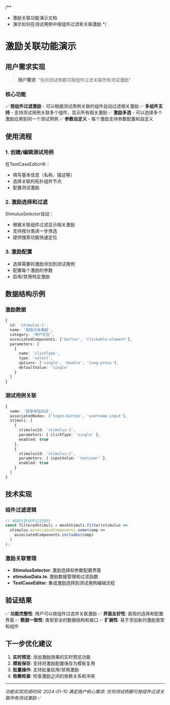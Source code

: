 /**
 * 激励关联功能演示文档
 * 演示如何在测试用例中按组件过滤和关联激励
 */

# 激励关联功能演示

## 用户需求实现
> **用户需求**: "任何测试例都可按组件过滤关联所有测试激励"

### 核心功能
✅ **按组件过滤激励** - 可以根据测试用例关联的组件自动过滤相关激励
✅ **多组件支持** - 支持测试用例关联多个组件，显示所有相关激励
✅ **激励多选** - 可以选择多个激励应用到同一个测试用例
✅ **参数自定义** - 每个激励支持参数配置和自定义

## 使用流程

### 1. 创建/编辑测试用例
在TestCaseEditor中：
- 填写基本信息（名称、描述等）
- 选择关联的拓扑组件节点
- 配置测试激励

### 2. 激励选择和过滤
StimulusSelector自动：
- 根据关联组件过滤显示相关激励
- 支持按分类进一步筛选
- 提供搜索功能快速定位

### 3. 激励配置
- 选择需要的激励添加到测试用例
- 配置每个激励的参数
- 启用/禁用特定激励

## 数据结构示例

### 激励数据
```typescript
{
  id: 'stimulus-1',
  name: '按钮点击激励',
  category: '用户交互',
  associatedComponents: ['button', 'clickable-element'],
  parameters: [
    {
      name: 'clickType',
      type: 'select',
      options: ['single', 'double', 'long-press'],
      defaultValue: 'single'
    }
  ]
}
```

### 测试用例关联
```typescript
{
  name: '登录按钮测试',
  associatedNodes: ['login-button', 'username-input'],
  stimuli: [
    {
      stimulusId: 'stimulus-1',
      parameters: { clickType: 'single' },
      enabled: true
    },
    {
      stimulusId: 'stimulus-2', 
      parameters: { inputValue: 'testuser' },
      enabled: true
    }
  ]
}
```

## 技术实现

### 组件过滤逻辑
```typescript
// 根据关联组件过滤激励
const filteredStimuli = mockStimuli.filter(stimulus =>
  stimulus.associatedComponents.some(comp =>
    associatedComponents.includes(comp)
  )
);
```

### 激励关联管理
- **StimulusSelector**: 激励选择和参数配置界面
- **stimulusData.ts**: 激励数据管理和过滤函数
- **TestCaseEditor**: 集成激励选择到测试用例编辑流程

## 验证结果

✅ **功能完整性**: 用户可以按组件过滤并关联激励
✅ **界面友好性**: 直观的选择和配置界面
✅ **数据一致性**: 类型安全的数据结构和接口
✅ **扩展性**: 易于添加新的激励类型和组件

## 下一步优化建议

1. **实时预览**: 添加激励效果的实时预览功能
2. **模板保存**: 支持将激励配置保存为模板复用
3. **批量操作**: 支持批量启用/禁用激励
4. **依赖检查**: 检查激励之间的依赖关系和冲突

---
*功能实现完成时间: 2024-01-10*
*满足用户核心需求: 任何测试例都可按组件过滤关联所有测试激励* ✅
